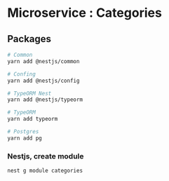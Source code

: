 # Microservice : Categories

## Packages

```bash
# Common
yarn add @nestjs/common

# Confing
yarn add @nestjs/config

# TypeORM Nest
yarn add @nestjs/typeorm

# TypeORM
yarn add typeorm

# Postgres
yarn add pg
```

### Nestjs, create module

```bash
nest g module categories
```
